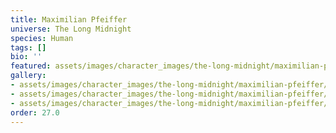 ```yaml
---
title: Maximilian Pfeiffer
universe: The Long Midnight
species: Human
tags: []
bio: ''
featured: assets/images/character_images/the-long-midnight/maximilian-pfeiffer/danubian_cheif_executive.webp
gallery:
- assets/images/character_images/the-long-midnight/maximilian-pfeiffer/danubian_cheif_executive.webp
- assets/images/character_images/the-long-midnight/maximilian-pfeiffer/maximilian_enjoying_music.webp
- assets/images/character_images/the-long-midnight/maximilian-pfeiffer/maximillian.webp
order: 27.0
---
```

